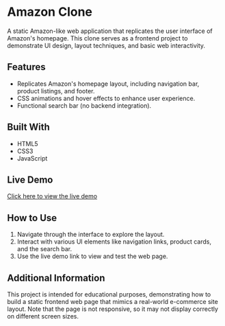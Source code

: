# Amazon Clone

A static Amazon-like web application that replicates the user interface of Amazon's homepage. This clone serves as a frontend project to demonstrate UI design, layout techniques, and basic web interactivity.

## Features

- Replicates Amazon's homepage layout, including navigation bar, product listings, and footer.
- CSS animations and hover effects to enhance user experience.
- Functional search bar (no backend integration).

## Built With

- HTML5
- CSS3
- JavaScript

## Live Demo

[Click here to view the live demo](https://dsch-web-dev-projects.vercel.app/amazon-page-clone/index.html)

## How to Use

1. Navigate through the interface to explore the layout.
2. Interact with various UI elements like navigation links, product cards, and the search bar.
3. Use the live demo link to view and test the web page.

## Additional Information

This project is intended for educational purposes, demonstrating how to build a static frontend web page that mimics a real-world e-commerce site layout. Note that the page is not responsive, so it may not display correctly on different screen sizes.
